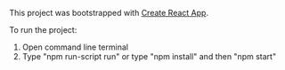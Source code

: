 This project was bootstrapped with [Create React App](https://github.com/facebook/create-react-app).

To run the project:
1. Open command line terminal
2. Type "npm run-script run" or type "npm install" and then "npm start"